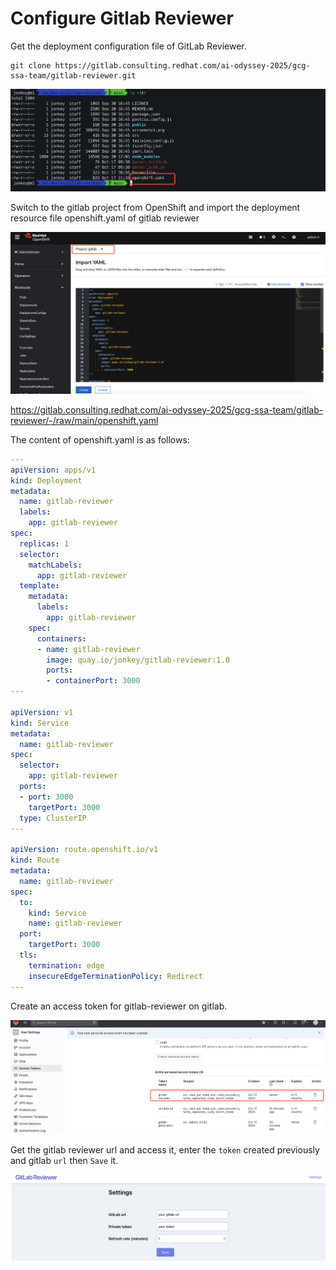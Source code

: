 # Configure Gitlab Reviewer

Get the deployment configuration file of GitLab Reviewer.

```
git clone https://gitlab.consulting.redhat.com/ai-odyssey-2025/gcg-ssa-team/gitlab-reviewer.git
```

![image-20241030213912316](assets/4-3-configure-gitlab-reviewer/image-20241030213912316.png)

Switch to the gitlab project from OpenShift and import the deployment resource file openshift.yaml of gitlab reviewer

![image-20241030214008548](assets/4-3-configure-gitlab-reviewer/image-20241030214008548.png)

https://gitlab.consulting.redhat.com/ai-odyssey-2025/gcg-ssa-team/gitlab-reviewer/-/raw/main/openshift.yaml

The content of openshift.yaml is as follows:

```yaml
---
apiVersion: apps/v1
kind: Deployment
metadata:
  name: gitlab-reviewer
  labels:
    app: gitlab-reviewer
spec:
  replicas: 1
  selector:
    matchLabels:
      app: gitlab-reviewer
  template:
    metadata:
      labels:
        app: gitlab-reviewer
    spec:
      containers:
      - name: gitlab-reviewer
        image: quay.io/jonkey/gitlab-reviewer:1.0
        ports:
        - containerPort: 3000
---

apiVersion: v1
kind: Service
metadata:
  name: gitlab-reviewer
spec:
  selector:
    app: gitlab-reviewer
  ports:
  - port: 3000
    targetPort: 3000
  type: ClusterIP
---

apiVersion: route.openshift.io/v1
kind: Route
metadata:
  name: gitlab-reviewer
spec:
  to:
    kind: Service
    name: gitlab-reviewer
  port:
    targetPort: 3000
  tls:
    termination: edge
    insecureEdgeTerminationPolicy: Redirect
---
```

Create an access token for gitlab-reviewer on gitlab.

![image-20241030214112726](assets/4-3-configure-gitlab-reviewer/image-20241030214112726.png)

Get the gitlab reviewer url and access it, enter the `token` created previously and gitlab `url` then `Save` it.

![image-20241030214202120](assets/4-3-configure-gitlab-reviewer/image-20241030214202120.png)

